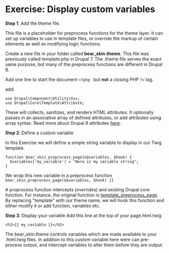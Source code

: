 # Exercise: Display custom variables

**Step 1**: Add the theme file.

This file is a placeholder for preprocess functions for the theme layer. It can set up variables to use in template files, or override the markup of certain elements as well as modifying logic functions.

Create a new file in your folder called **bear_skin.theme**. This file was previously called template.php in Drupal 7. The .theme file serves the exact same purpose, but many of the preprocess functions are different in Drupal 8.


Add one line to start the document
```<?php ```
but **not** a closing PHP ```?>``` tag.

add:

```
use Drupal\Component\Utility\Xss;
use Drupal\Core\Template\Attribute;
```

These will collects, sanitizes, and renders HTML attributes. It optionally passes in an associative array of defined attributes, or add attributes using array syntax. Read more about Drupal 8 attributes [here](https://api.drupal.org/api/drupal/core%21lib%21Drupal%21Core%21Template%21Attribute.php/class/Attribute/8).

**Step 2**: Define a custom variable

In this Exercise we will define a simple string variable to display in our Twig template.

```
function bear_skin_preprocess_page(&$variables, $hook) {
  $variables['my_variable'] = "Here is my variable string";
}
```

We wrap this new variable in a preprocess function ```bear_skin_preprocess_page(&$variables, $hook) {}```

A proprocess function intercepts (overrides) and existing Drupal core function. For instance, the original function is [template_preprocess_page](https://api.drupal.org/api/drupal/core!includes!theme.inc/function/template_preprocess_page/8). By replacing "template" with our theme name, we will hook this function and either modify it or add function, variables etc.

**Step 3**: Display your variable
Add this line at the top of your page.html.twig

```<h2>{{ my_variable }}</h2>```

The bear_skin.theme controls variables which are made available to your .html.twig files. In addition to this custom variable here were can pre-process output, and intercept variables to alter them before they are output.